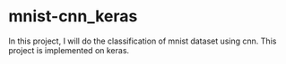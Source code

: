 # mnist-cnn_keras
In this project, I will do the classification of mnist dataset using cnn. This project is implemented on keras.
